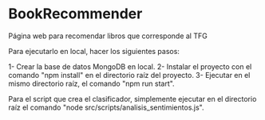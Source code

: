 # BookRecommender

Página web para recomendar libros que corresponde al TFG

Para ejecutarlo en local, hacer los siguientes pasos:

1- Crear la base de datos MongoDB en local.
2- Instalar el proyecto con el comando "npm install" en el directorio raíz del proyecto.
3- Ejecutar en el mismo directorio raíz, el comando "npm run start".

Para el script que crea el clasificador, simplemente ejecutar en el directorio raíz el comando "node src/scripts/analisis_sentimientos.js".
